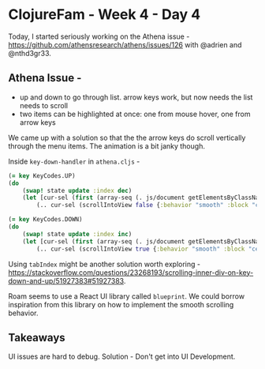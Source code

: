 # ClojureFam - Week 4 - Day 4

Today, I started seriously working on the Athena issue - https://github.com/athensresearch/athens/issues/126 with @adrien and @nthd3gr33.

## Athena Issue -

- up and down to go through list. arrow keys work, but now needs the list needs to scroll
- two items can be highlighted at once: one from mouse hover, one from arrow keys

We came up with a solution so that the the arrow keys do scroll vertically through the menu items. The animation is a bit janky though.

Inside `key-down-handler` in `athena.cljs` -

```clojure
(= key KeyCodes.UP)
(do
    (swap! state update :index dec)
    (let [cur-sel (first (array-seq (. js/document getElementsByClassName "selected")))]
        (.. cur-sel (scrollIntoView false {:behavior "smooth" :block "center"}))))

(= key KeyCodes.DOWN)
(do
    (swap! state update :index inc)
    (let [cur-sel (first (array-seq (. js/document getElementsByClassName "selected")))]
        (.. cur-sel (scrollIntoView true {:behavior "smooth" :block "center"}))))
```

Using `tabIndex` might be another solution worth exploring - https://stackoverflow.com/questions/23268193/scrolling-inner-div-on-key-down-and-up/51927383#51927383.

Roam seems to use a React UI library called `blueprint`. We could borrow inspiration from this library on how to implement the smooth scrolling behavior.

## Takeaways

UI issues are hard to debug. Solution - Don't get into UI Development.